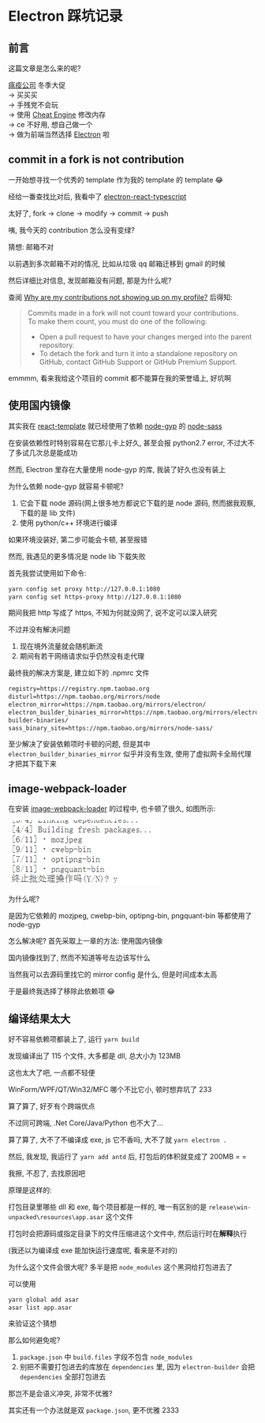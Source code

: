 # Electron 踩坑记录

## 前言

这篇文章是怎么来的呢?

[瘟疫公司](https://store.steampowered.com/app/246620/Plague_Inc_Evolved/) 冬季大促  
-> 买买买  
-> 手残党不会玩  
-> 使用 [Cheat Engine](https://github.com/cheat-engine/cheat-engine) 修改内存  
-> ce 不好用, 想自己做一个  
-> 做为前端当然选择 [Electron](https://electronjs.org/) 啦

## commit in a fork is not contribution

一开始想寻找一个优秀的 template 作为我的 template 的 template :joy:

经给一番查找比对后, 我看中了 [electron-react-typescript](https://github.com/Robinfr/electron-react-typescript)

太好了, fork -> clone -> modify -> commit -> push

咦, 我今天的 contribution 怎么没有变绿?

猜想: 邮箱不对

以前遇到多次邮箱不对的情况, 比如从垃圾 qq 邮箱迁移到 gmail 的时候

然后详细比对信息, 发现邮箱没有问题, 那是为什么呢?

查阅 [Why are my contributions not showing up on my profile?](https://help.github.com/en/github/setting-up-and-managing-your-github-profile/why-are-my-contributions-not-showing-up-on-my-profile#commit-was-made-in-a-fork) 后得知:

> Commits made in a fork will not count toward your contributions.  
> To make them count, you must do one of the following:
>
> - Open a pull request to have your changes merged into the parent repository.
> - To detach the fork and turn it into a standalone repository on GitHub, contact GitHub Support or GitHub Premium Support.

emmmm, 看来我给这个项目的 commit 都不能算在我的荣誉墙上, 好坑啊

## 使用国内镜像

其实我在 [react-template](https://github.com/wu-yu-xuan/react-template) 就已经使用了依赖 [node-gyp](https://github.com/nodejs/node-gyp) 的 [node-sass](https://github.com/sass/node-sass)

在安装依赖性时特别容易在它那儿卡上好久, 甚至会报 python2.7 error, 不过大不了多试几次总是能成功

然而, Electron 里存在大量使用 node-gyp 的库, 我装了好久也没有装上

为什么依赖 node-gyp 就容易卡顿呢?

1. 它会下载 node 源码(网上很多地方都说它下载的是 node 源码, 然而据我观察, 下载的是 lib 文件)
2. 使用 python/c++ 环境进行编译

如果环境没装好, 第二步可能会卡顿, 甚至报错

然而, 我遇见的更多情况是 node lib 下载失败

首先我尝试使用如下命令:

```shell
yarn config set proxy http://127.0.0.1:1080
yarn config set https-proxy http://127.0.0.1:1080
```

期间我把 http 写成了 https, 不知为何就没网了, 说不定可以深入研究

不过并没有解决问题

1. 现在境外流量就会随机断流
2. 期间有若干网络请求似乎仍然没有走代理

最终我的解决方案是, 建立如下的 .npmrc 文件

```shell
registry=https://registry.npm.taobao.org
disturl=https://npm.taobao.org/mirrors/node
electron_mirror=https://npm.taobao.org/mirrors/electron/
electron_builder_binaries_mirror=https://npm.taobao.org/mirrors/electron-builder-binaries/
sass_binary_site=https://npm.taobao.org/mirrors/node-sass/
```

至少解决了安装依赖项时卡顿的问题, 但是其中 `electron_builder_binaries_mirror` 似乎并没有生效, 使用了虚拟网卡全局代理才把其下载下来

## image-webpack-loader

在安装 [image-webpack-loader](https://www.npmjs.com/package/image-webpack-loader) 的过程中, 也卡顿了很久, 如图所示:

![image-webpack-loader](/static/images/Electron踩坑记录/image-webpack-loader.png)

为什么呢?

是因为它依赖的 mozjpeg, cwebp-bin, optipng-bin, pngquant-bin 等都使用了 node-gyp

怎么解决呢? 首先采取上一章的方法: 使用国内镜像

国内镜像找到了, 然而不知道等号左边该写什么

当然我可以去源码里找它的 mirror config 是什么, 但是时间成本太高

于是最终我选择了移除此依赖项 :joy:

## 编译结果太大

好不容易依赖项都装上了, 运行 `yarn build`

发现编译出了 115 个文件, 大多都是 dll, 总大小为 123MB

这也太大了吧, 一点都不轻便

WinForm/WPF/QT/Win32/MFC 哪个不比它小, 顿时想弃坑了 233

算了算了, 好歹有个跨端优点

不过同可跨端, .Net Core/Java/Python 也不大了...

算了算了, 大不了不编译成 exe, js 它不香吗, 大不了就 `yarn electron .`

然后, 我发现, 我运行了 `yarn add antd` 后, 打包后的体积就变成了 200MB = =

我擦, 不忍了, 去找原因吧

原理是这样的:

打包目录里哪些 dll 和 exe, 每个项目都是一样的, 唯一有区别的是 `release\win-unpacked\resources\app.asar` 这个文件

打包时会把源码或指定目录下的文件压缩进这个文件中, 然后运行时在**解释**执行

(我还以为编译成 exe 能加快运行速度呢, 看来是不对的)

为什么这个文件会很大呢? 多半是把 `node_modules` 这个黑洞给打包进去了

可以使用

```shell
yarn global add asar
asar list app.asar
```

来验证这个猜想

那么如何避免呢?

1. `package.json` 中 `build.files` 字段不包含 `node_modules`
2. 别把不需要打包进去的库放在 `dependencies` 里, 因为 `electron-builder` 会把 `dependencies` 全部打包进去

那岂不是会语义冲突, 非常不优雅?

其实还有一个办法就是双 `package.json`, 更不优雅 2333
